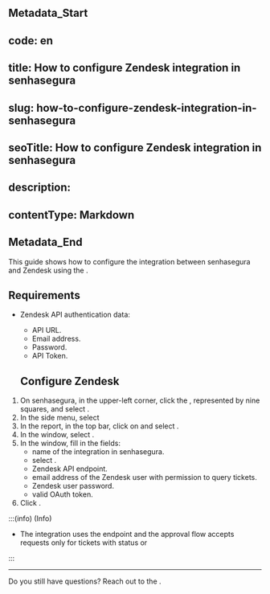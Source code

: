 ## Metadata_Start 
## code: en
## title: How to configure Zendesk integration in senhasegura 
## slug: how-to-configure-zendesk-integration-in-senhasegura 
## seoTitle: How to configure Zendesk integration in senhasegura 
## description:  
## contentType: Markdown 
## Metadata_End
This guide shows how to configure the integration between senhasegura and Zendesk using the .

## Requirements

* Zendesk API authentication data:  
  * API URL.  
  * Email address.  
  * Password.  
  * API Token.

  ## Configure Zendesk

1. On senhasegura, in the upper-left corner, click the , represented by nine squares, and select .  
2. In the side menu, select   
3. In the  report, in the top bar, click on  and select .  
4. In the  window, select .  
5. In the  window, fill in the fields:  
   *  name of the integration in senhasegura.  
   *  select .  
   *  Zendesk API endpoint.  
   *  email address of the Zendesk user with permission to query tickets.  
   *  Zendesk user password.  
   *  valid OAuth token.  
6. Click .

:::(info) (Info)

* The integration uses the endpoint  and the approval flow accepts requests only for tickets with status  or 

:::

---
Do you still have questions? Reach out to the .